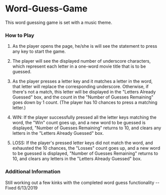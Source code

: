 # Word-Guess-Game


This word guessing game is set with a music theme.  

### How to Play

1. As the player opens the page, he/she is will see the statement to press any key to start the game.

2. The player will see the displayed number of underscore characters, which represent each letter in a one-word movie title that is to be guessed.

3. As the player presses a letter key and it matches a letter in the word, that letter will replace the corresponding underscore. Otherwise, if 
there's not a match, this letter will be displayed in the "Letters Already Guessed" box, and the count in the "Number of Guesses Remaining" goes down by 1 count. (The player has 10 chances to press a matching letter.)

4. WIN: If the player successfully pressed all the letter keys matching the word, the "Win" count goes up, and a new word to be guessed is displayed, "Number of Guesses Remaining" returns to 10, and clears any letters in the "Letters Already Guessed" box.

5. LOSS: If the player's pressed letter keys did not match the word, and exhausted the 10 chances, the "Losses" count goes up, and a new word to be guessed is displayed, "Number of Guesses Remaining" returns to 10, and clears any letters in the "Letters Already Guessed" box.

### Additional Information

Still working out a few kinks with the completed word guess functionality -- Fixed 6/13/2019